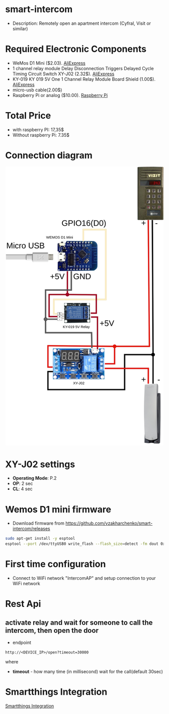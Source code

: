 # smart-intercom

- Description: Remotely open an apartment intercom (Cyfral, Visit or similar)

# Required Electronic Components
 - WeMos D1 Mini ($2.03). [AliExpress](https://aliexpress.com/item/32630518881.html?sku_id=12000018628049611&spm=a2g2w.productlist.0.0.33f717d28p4yT3)
 - 1 channel relay module Delay Disconnection Triggers Delayed Cycle Timing Circuit Switch XY-J02 (2.32$). [AliExpress](https://aliexpress.com/item/4000372163113.html?sku_id=10000001523783321&spm=a2g2w.productlist.0.0.232c5991ZEe6Ny)
 - KY-019 KY 019 5V One 1 Channel Relay Module Board Shield (1.00$). [AliExpress](https://aliexpress.com/item/32727785341.html?sku_id=61353464595&spm=a2g2w.productlist.0.0.67815f4bxXi0ot)
 - micro-usb cable(2.00$)
 - Raspberry Pi or analog ($10.00). [Raspberry Pi](https://www.canakit.com/raspberry-pi-zero-wireless.html?src=raspberrypi)
# Total Price
 - with raspberry PI: 17,35$
 - Without raspberry Pi: 7.35$

# Connection diagram
![](/docs/intercom.drawio.png)

# XY-J02 settings
- **Operating Mode**: P.2
- **OP**: 2 sec
- **CL**: 4 sec

# Wemos D1 mini firmware

- Download firmware from https://github.com/vzakharchenko/smart-intercom/releases
```bash
sudo apt-get install -y esptool
esptool --port /dev/ttyUSB0 write_flash --flash_size=detect -fm dout 0x0 intercom.ino.d1_mini.bin
```

# First time configuration
- Connect to WiFi network "IntercomAP" and setup connection to your WiFi network

# Rest Api
## activate relay and wait for someone to call the intercom, then open the door
- endpoint
```
http://<DEVICE_IP>/open?timeout=30000
```

where
 - **timeout** - how many time (in millisecond) wait for the call(default 30sec)

# Smartthings Integration
 [Smartthings Integration](./smartthings-intercom)





